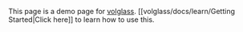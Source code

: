 This page is a demo page for [volglass](https://github.com/turtton/volglass).
[[volglass/docs/learn/Getting Started|Click here]] to learn how to use this.